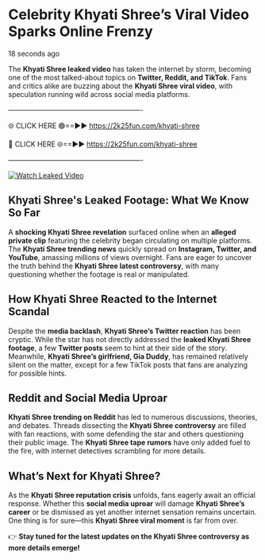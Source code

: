 # Celebrity Khyati Shree’s Viral Video Sparks Online Frenzy

18 seconds ago

The **Khyati Shree leaked video** has taken the internet by storm, becoming one of the most talked-about topics on **Twitter, Reddit, and TikTok**. Fans and critics alike are buzzing about the **Khyati Shree viral video**, with speculation running wild across social media platforms.

———————————————————-

🌐 CLICK HERE 🟢==►► https://2k25fun.com/khyati-shree

🔴 CLICK HERE 🌐==►► https://2k25fun.com/khyati-shree

———————————————————-

[![Watch Leaked Video](https://miro.medium.com/v2/resize:fit:828/format:webp/1*cilzJN44JGOrTw9NJCrNHA.gif "Watch Leaked Video")](https://2k25fun.com/khyati-shree)

## **Khyati Shree's Leaked Footage: What We Know So Far**  
A **shocking Khyati Shree revelation** surfaced online when an **alleged private clip** featuring the celebrity began circulating on multiple platforms. The **Khyati Shree trending news** quickly spread on **Instagram, Twitter, and YouTube**, amassing millions of views overnight. Fans are eager to uncover the truth behind the **Khyati Shree latest controversy**, with many questioning whether the footage is real or manipulated.  

## **How Khyati Shree Reacted to the Internet Scandal**  
Despite the **media backlash**, **Khyati Shree’s Twitter reaction** has been cryptic. While the star has not directly addressed the **leaked Khyati Shree footage**, a few **Twitter posts** seem to hint at their side of the story. Meanwhile, **Khyati Shree’s girlfriend, Gia Duddy**, has remained relatively silent on the matter, except for a few TikTok posts that fans are analyzing for possible hints.  

## **Reddit and Social Media Uproar**  
**Khyati Shree trending on Reddit** has led to numerous discussions, theories, and debates. Threads dissecting the **Khyati Shree controversy** are filled with fan reactions, with some defending the star and others questioning their public image. The **Khyati Shree tape rumors** have only added fuel to the fire, with internet detectives scrambling for more details.  

## **What’s Next for Khyati Shree?**  
As the **Khyati Shree reputation crisis** unfolds, fans eagerly await an official response. Whether this **social media uproar** will damage **Khyati Shree’s career** or be dismissed as yet another internet sensation remains uncertain. One thing is for sure—this **Khyati Shree viral moment** is far from over.  

👉 **Stay tuned for the latest updates on the Khyati Shree controversy as more details emerge!**  